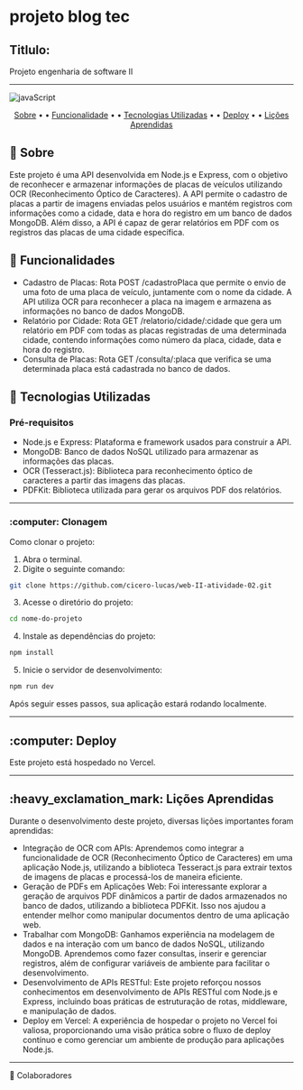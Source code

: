 # projeto blog tec

[JavaScript]: https://img.shields.io/badge/javascript-%23323330.svg?style=for-the-badge&logo=javascript&logoColor=%23F7DF1E


<h2> Titlulo:  </h2>

Projeto engenharia de software II

***


![javaScript]

<p align="center">
 <a href="#about">Sobre</a> • • 
 <a href="#fucionalidade">Funcionalidade</a> • • 
 <a href="#tecnologias">Tecnologias Utilizadas</a> • • 
 <a href="#usar">Deploy</a> • • 
 <a href="#aprendizado">Lições Aprendidas</a> 
</p>

<h2 id="about">📌 Sobre </h2>

<p>
Este projeto é uma API desenvolvida em Node.js e Express, com o objetivo de reconhecer e armazenar informações de placas de veículos utilizando OCR (Reconhecimento Óptico de Caracteres). A API permite o cadastro de placas a partir de imagens enviadas pelos usuários e mantém registros com informações como a cidade, data e hora do registro em um banco de dados MongoDB. Além disso, a API é capaz de gerar relatórios em PDF com os registros das placas de uma cidade específica.
</p>

<h2 id="fucionalidade"> 📌 Funcionalidades </h2>

<ul>
  <li>Cadastro de Placas: Rota POST /cadastroPlaca que permite o envio de uma foto de uma placa de veículo, juntamente com o nome da cidade. A API utiliza OCR para reconhecer a placa na imagem e armazena as informações no banco de dados MongoDB.</li>
  <li>Relatório por Cidade: Rota GET /relatorio/cidade/:cidade que gera um relatório em PDF com todas as placas registradas de uma determinada cidade, contendo informações como número da placa, cidade, data e hora do registro.</li>
  <li>Consulta de Placas: Rota GET /consulta/:placa que verifica se uma determinada placa está cadastrada no banco de dados.</li>
</ul>

<h2 id="tecnologias">🚀 Tecnologias Utilizadas </h2>

<h3>Pré-requisitos</h3>

<ul>
  <li>Node.js e Express: Plataforma e framework usados para construir a API.</li>
  <li>MongoDB: Banco de dados NoSQL utilizado para armazenar as informações das placas.</li>
  <li>OCR (Tesseract.js): Biblioteca para reconhecimento óptico de caracteres a partir das imagens das placas.</li>
  <li>PDFKit: Biblioteca utilizada para gerar os arquivos PDF dos relatórios.</li>
</ul>

<hr>
<h3>:computer: Clonagem</h3>
<p>Como clonar o projeto:</p>

<ol>
  <li>Abra o terminal.</li>
  <li>Digite o seguinte comando:</li>
</ol>

```bash
git clone https://github.com/cicero-lucas/web-II-atividade-02.git

```

<ol start="3">
  <li>Acesse o diretório do projeto:</li>
</ol>

```bash
cd nome-do-projeto
```

<ol start="4">
  <li>Instale as dependências do projeto:</li>
</ol>

```bash
npm install
```

<ol start="5">
  <li>Inicie o servidor de desenvolvimento:</li>
</ol>

```bash
npm run dev
```

<p>Após seguir esses passos, sua aplicação estará rodando localmente.</p>
<hr>

<h2 id="usar">:computer: Deploy</h2>


<p>Este projeto está hospedado no Vercel.</p>
<hr>

<h2 id="aprendizado"> :heavy_exclamation_mark: Lições Aprendidas </h2>
<p>Durante o desenvolvimento deste projeto, diversas lições importantes foram aprendidas:</p>

<ul>
  <li>Integração de OCR com APIs: Aprendemos como integrar a funcionalidade de OCR (Reconhecimento Óptico de Caracteres) em uma aplicação Node.js, utilizando a biblioteca Tesseract.js para extrair textos de imagens de placas e processá-los de maneira eficiente.</li>
  <li>Geração de PDFs em Aplicações Web: Foi interessante explorar a geração de arquivos PDF dinâmicos a partir de dados armazenados no banco de dados, utilizando a biblioteca PDFKit. Isso nos ajudou a entender melhor como manipular documentos dentro de uma aplicação web.</li>
  <li>Trabalhar com MongoDB: Ganhamos experiência na modelagem de dados e na interação com um banco de dados NoSQL, utilizando MongoDB. Aprendemos como fazer consultas, inserir e gerenciar registros, além de configurar variáveis de ambiente para facilitar o desenvolvimento.</li>
  <li>Desenvolvimento de APIs RESTful: Este projeto reforçou nossos conhecimentos em desenvolvimento de APIs RESTful com Node.js e Express, incluindo boas práticas de estruturação de rotas, middleware, e manipulação de dados.</li>
  <li>Deploy em Vercel: A experiência de hospedar o projeto no Vercel foi valiosa, proporcionando uma visão prática sobre o fluxo de deploy contínuo e como gerenciar um ambiente de produção para aplicações Node.js.</li>
</ul>

<hr>

🤝 Colaboradores
 <ul>
<!--       <li>Cicero Lucas: </li> 
      <li></li> 
      <li>Rosemelry: </li>  -->
    </ul>





